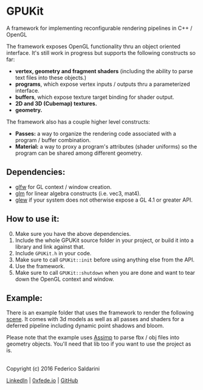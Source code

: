 # GPUKit

A framework for implementing reconfigurable rendering pipelines in C++ / OpenGL

The framework exposes OpenGL functionality thru an object oriented interface. It's still work in progress but supports the following constructs so far:

- **vertex, geometry and fragment shaders** (including the ability to parse text files into these objects.)
- **programs**, which expose vertex inputs / outputs thru a parameterized interface.
- **buffers**, which expose texture target binding for shader output.
- **2D and 3D (Cubemap) textures.**
- **geometry.**

The framework also has a couple higher level constructs:
- **Passes:** a way to organize the rendering code associated with a program / buffer combination.
- **Material:** a way to proxy a program's attributes (shader uniforms) so the program can be shared among different geometry.

## Dependencies: 
- [glfw](https://github.com/glfw/glfw) for GL context / window creation.
- [glm](https://github.com/g-truc/glm) for linear algebra constructs (i.e. vec3, mat4).
- [glew](https://github.com/nigels-com/glew) if your system does not otherwise expose a GL 4.1 or greater API.

## How to use it:
0. Make sure you have the above dependencies.
1. Include the whole GPUKit source folder in your project, or build it into a library and link against that.
2. Include `GPUKit.h` in your code. 
3. Make sure to call `GPUKit::init` before using anything else from the API.
4. Use the framework.
5. Make sure to call `GPUKit::shutdown` when you are done and want to tear down the OpenGL context and window.

## Example:

There is an example folder that uses the framework to render the following [scene](http://0xfede.io/index.php/project/gpukit/). It comes with 3d models as well as all passes and shaders for a deferred pipeline including dynamic point shadows and bloom.

Please note that the example uses [Assimp](https://github.com/assimp/assimp) to parse fbx / obj files into geometry objects. You'll need that lib too if you want to use the project as is.


<br>
Copyright (c) 2016 Federico Saldarini

[LinkedIn][l1] | [0xfede.io][l2] | [GitHub][l3]

[l1]: https://www.linkedin.com/in/federicosaldarini
[l2]: http://0xfede.io
[l3]: https://github.com/saldavonschwartz
